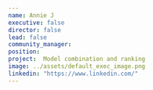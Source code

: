 ```yaml
---
name: Annie J
executive: false
director: false
lead: false
community_manager:   
position:  
project:  Model combination and ranking
image: ../assets/default_exec_image.png
linkedin: "https://www.linkedin.com/"
---
```

